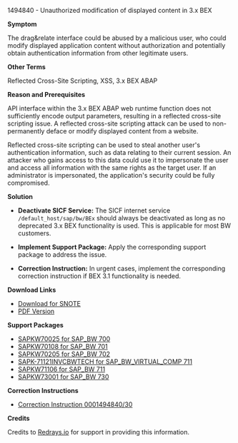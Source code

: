 1494840 - Unauthorized modification of displayed content in 3.x BEX

**Symptom**

The drag&relate interface could be abused by a malicious user, who could modify displayed application content without authorization and potentially obtain authentication information from other legitimate users.

**Other Terms**

Reflected Cross-Site Scripting, XSS, 3.x BEX ABAP

**Reason and Prerequisites**

API interface within the 3.x BEX ABAP web runtime function does not sufficiently encode output parameters, resulting in a reflected cross-site scripting issue. A reflected cross-site scripting attack can be used to non-permanently deface or modify displayed content from a website.

Reflected cross-site scripting can be used to steal another user's authentication information, such as data relating to their current session. An attacker who gains access to this data could use it to impersonate the user and access all information with the same rights as the target user. If an administrator is impersonated, the application's security could be fully compromised.

**Solution**

- **Deactivate SICF Service:** The SICF internet service `/default_host/sap/bw/BEx` should always be deactivated as long as no deprecated 3.x BEX functionality is used. This is applicable for most BW customers.

- **Implement Support Package:** Apply the corresponding support package to address the issue.

- **Correction Instruction:** In urgent cases, implement the corresponding correction instruction if BEX 3.1 functionality is needed.

**Download Links**

- [Download for SNOTE](https://me.sap.com/note/0040000008846702017)
- [PDF Version](https://me.sap.com/sap/support/sfm/notes/print/0001494840?language=en-US&token=BCB8D2034BC49B873F73EB7D73186D7F)

**Support Packages**

- [SAPKW70025 for SAP_BW 700](https://me.sap.com/supportpackage/SAPKW70025)
- [SAPKW70108 for SAP_BW 701](https://me.sap.com/supportpackage/SAPKW70108)
- [SAPKW70205 for SAP_BW 702](https://me.sap.com/supportpackage/SAPKW70205)
- [SAPK-71121INVCBWTECH for SAP_BW_VIRTUAL_COMP 711](https://me.sap.com/supportpackage/SAPK-71121INVCBWTECH)
- [SAPKW71106 for SAP_BW 711](https://me.sap.com/supportpackage/SAPKW71106)
- [SAPKW73001 for SAP_BW 730](https://me.sap.com/supportpackage/SAPKW73001)

**Correction Instructions**

- [Correction Instruction 0001494840/30](https://me.sap.com/corrins/0001494840/30)

**Credits**

Credits to [Redrays.io](https://redrays.io) for support in providing this information.
